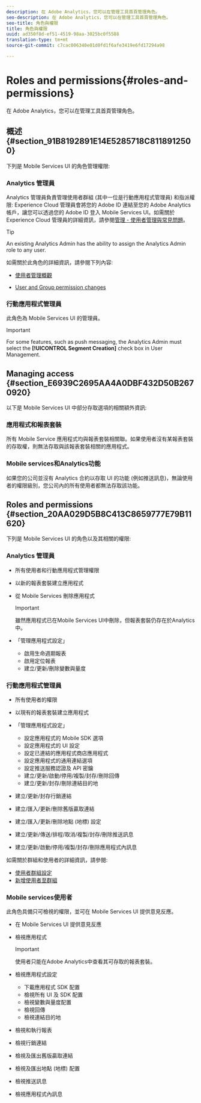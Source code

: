 ```yaml
---
description: 在 Adobe Analytics，您可以在管理工具首頁管理角色。
seo-description: 在 Adobe Analytics，您可以在管理工具首頁管理角色。
seo-title: 角色與權限
title: 角色與權限
uuid: ad350f8d-ef51-4519-98aa-3025bc0f5588
translation-type: tm+mt
source-git-commit: c7cac006340e01d0fd1f6afe3419e6fd17294a98

---
```



# Roles and permissions{#roles-and-permissions}

在 Adobe Analytics，您可以在管理工具首頁管理角色。

## 概述 {#section_91B8192891E14E5285718C8118912500}

下列是 Mobile Services UI 的角色管理權限:

### Analytics 管理員

Analytics 管理員負責管理使用者群組 (其中一位是行動應用程式管理員) 和指派權限: Experience Cloud 管理員會將您的 Adobe ID 連結至您的 Adobe Analytics 帳戶，讓您可以透過您的 Adobe ID 登入 Mobile Services UI。如需關於 Experience Cloud 管理員的詳細資訊，請參閱[管理 - 使用者管理與常見問題](https://docs.adobe.com/content/help/en/core-services/interface/manage-users-and-products/admin-getting-started.html)。

>[!TIP]
>
>An existing Analytics Admin has the ability to assign the Analytics Admin role to any user.

如需關於此角色的詳細資訊，請參閱下列內容:

* [使用者管理概觀](https://docs.adobe.com/content/help/en/analytics/admin/user-product-management/user-management/users.html)

* [User and Group permission changes](https://docs.adobe.com/content/help/en/analytics/admin/user-product-management/user-management/permissions-changes.html)

### 行動應用程式管理員

此角色為 Mobile Services UI 的管理員。

>[!IMPORTANT]
>
>For some features, such as push messaging, the Analytics Admin must select the **[!UICONTROL Segment Creation]** check box in User Management.

## Managing access {#section_E6939C2695AA4A0DBF432D50B2670920}

以下是 Mobile Services UI 中部分存取選項的相關額外資訊:

### 應用程式和報表套裝

所有 Mobile Service 應用程式均與報表套裝相關聯。如果使用者沒有某報表套裝的存取權，則無法存取與該報表套裝相關的應用程式。

### Mobile services和Analytics功能

如果您的公司並沒有 Analytics 合約以存取 UI 的功能 (例如推送訊息)，無論使用者的權限級別，您公司內的所有使用者都無法存取該功能。

## Roles and permissions {#section_20AA029D5B8C413C8659777E79B11620}

下列是 Mobile Services UI 的角色以及其相關的權限:

### Analytics 管理員

* 所有使用者和行動應用程式管理權限
* 以新的報表套裝建立應用程式
* 從 Mobile Services 刪除應用程式

   >[!IMPORTANT]
   >
   >雖然應用程式已在Mobile Services UI中刪除，但報表套裝仍存在於Analytics中。

* 「管理應用程式設定」

   * 啟用生命週期報表
   * 啟用定位報表
   * 建立/更新/刪除變數與量度

### 行動應用程式管理員

* 所有使用者的權限
* 以現有的報表套裝建立應用程式
* 「管理應用程式設定」

   * 設定應用程式的 Mobile SDK 選項
   * 設定應用程式的 UI 設定
   * 設定已連結的應用程式商店應用程式
   * 設定應用程式的通用連結選項
   * 設定推送服務認證及 API 密鑰
   * 建立/更新/啟動/停用/複製/封存/刪除回傳
   * 建立/更新/封存/刪除連結目的地

* 建立/更新/封存行銷連結
* 建立/匯入/更新/刪除舊版贏取連結
* 建立/匯入/更新/刪除地點 (地標) 設定
* 建立/更新/傳送/排程/取消/複製/封存/刪除推送訊息
* 建立/更新/啟動/停用/複製/封存/刪除應用程式內訊息

如需關於群組和使用者的詳細資訊，請參閱:

* [使用者群組設定](https://docs.adobe.com/content/help/en/analytics/admin/user-product-management/user-groups/groups.html)
* [新增使用者至群組](https://docs.adobe.com/content/help/en/analytics/admin/user-product-management/user-management/t-add-user-to-group.html)

### Mobile services使用者

此角色具備只可檢視的權限，並可在 Mobile Services UI 提供意見反應。

* 在 Mobile Services UI 提供意見反應
* 檢視應用程式

   >[!IMPORTANT]
   >
   >使用者只能在Adobe Analytics中查看其可存取的報表套裝。

* 檢視應用程式設定

   * 下載應用程式 SDK 配置
   * 檢視所有 UI 及 SDK 配置
   * 檢視變數與量度配置
   * 檢視回傳
   * 檢視連結目的地

* 檢視和執行報表
* 檢視行銷連結
* 檢視及匯出舊版贏取連結
* 檢視及匯出地點 (地標) 配置
* 檢視推送訊息
* 檢視應用程式內訊息
